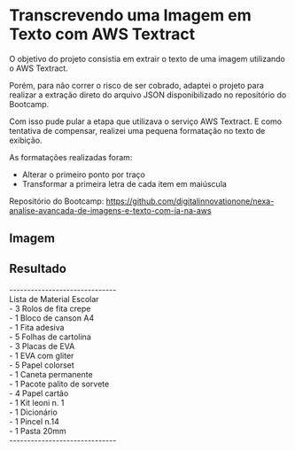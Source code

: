 # Transcrevendo uma Imagem em Texto com AWS Textract

O objetivo do projeto consistia em extrair o texto de uma imagem utilizando o AWS Textract.

Porém, para não correr o risco de ser cobrado, adaptei o projeto para realizar a extração direto do arquivo JSON disponibilizado no repositório do Bootcamp.

Com isso pude pular a etapa que utilizava o serviço AWS Textract. E como tentativa de compensar, realizei uma pequena formatação no texto de exibição.

As formatações realizadas foram:
- Alterar o primeiro ponto por traço
- Transformar a primeira letra de cada item em maiúscula

Repositório do Bootcamp: https://github.com/digitalinnovationone/nexa-analise-avancada-de-imagens-e-texto-com-ia-na-aws

## Imagem

## Resultado

\------------------------------<br>
Lista de Material Escolar<br>
\- 3 Rolos de fita crepe<br>
\- 1 Bloco de canson A4<br>
\- 1 Fita adesiva<br>
\- 5 Folhas de cartolina<br>
\- 3 Placas de EVA<br>
\- 1 EVA com gliter<br>
\- 5 Papel colorset<br>
\- 1 Caneta permanente<br>
\- 1 Pacote palito de sorvete<br>
\- 4 Papel cartão<br>
\- 1 Kit leoni n. 1<br>
\- 1 Dicionário<br>
\- 1 Pincel n.14<br>
\- 1 Pasta 20mm<br>
\------------------------------
